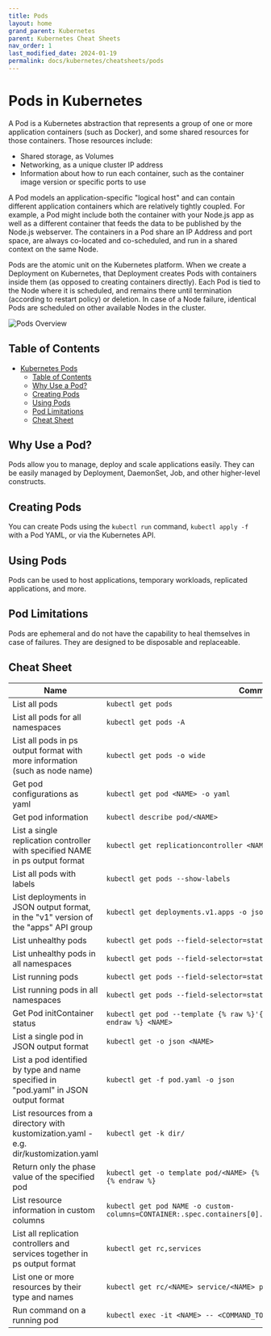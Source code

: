 ```yaml
---
title: Pods
layout: home
grand_parent: Kubernetes
parent: Kubernetes Cheat Sheets
nav_order: 1
last_modified_date: 2024-01-19
permalink: docs/kubernetes/cheatsheets/pods
---
```


# Pods in Kubernetes

A Pod is a Kubernetes abstraction that represents a group of one or more application containers (such as Docker), and some shared resources for those containers. Those resources include:

- Shared storage, as Volumes
- Networking, as a unique cluster IP address
- Information about how to run each container, such as the container image version or specific ports to use

A Pod models an application-specific "logical host" and can contain different application containers which are relatively tightly coupled. For example, a Pod might include both the container with your Node.js app as well as a different container that feeds the data to be published by the Node.js webserver. The containers in a Pod share an IP Address and port space, are always co-located and co-scheduled, and run in a shared context on the same Node.

Pods are the atomic unit on the Kubernetes platform. When we create a Deployment on Kubernetes, that Deployment creates Pods with containers inside them (as opposed to creating containers directly). Each Pod is tied to the Node where it is scheduled, and remains there until termination (according to restart policy) or deletion. In case of a Node failure, identical Pods are scheduled on other available Nodes in the cluster.

![Pods Overview](https://user-cube.github.io/devops-cheatsheet/assets/images/kubernetes/pods.svg)

## Table of Contents

- [Kubernetes Pods](#kubernetes-pods)
  * [Table of Contents](#table-of-contents)
  * [Why Use a Pod?](#why-use-a-pod)
  * [Creating Pods](#creating-pods)
  * [Using Pods](#using-pods)
  * [Pod Limitations](#pod-limitations)
  * [Cheat Sheet](#cheat-sheet)
  
## Why Use a Pod?

Pods allow you to manage, deploy and scale applications easily. They can be easily managed by Deployment, DaemonSet, Job, and other higher-level constructs.

## Creating Pods

You can create Pods using the `kubectl run` command, `kubectl apply -f` with a Pod YAML, or via the Kubernetes API.

## Using Pods

Pods can be used to host applications, temporary workloads, replicated applications, and more.

## Pod Limitations

Pods are ephemeral and do not have the capability to heal themselves in case of failures. They are designed to be disposable and replaceable.

## Cheat Sheet

| Name                                                                                  | Command                                                                                                     |
|---------------------------------------------------------------------------------------|-------------------------------------------------------------------------------------------------------------|
| List all pods                                                                         | `kubectl get pods`                                                                                          |
| List all pods for all namespaces                                                      | `kubectl get pods -A`                                                                                       |
| List all pods in ps output format with more information (such as node name)           | `kubectl get pods -o wide`                                                                                  |
| Get pod configurations as yaml                                                        | `kubectl get pod <NAME> -o yaml`                                                                            |
| Get pod information                                                                   | `kubectl describe pod/<NAME>`                                                                               |
| List a single replication controller with specified NAME in ps output format          | `kubectl get replicationcontroller <NAME>`                                                                  |
| List all pods with labels                                                             | `kubectl get pods --show-labels`                                                                            |
| List deployments in JSON output format, in the "v1" version of the "apps" API group   | `kubectl get deployments.v1.apps -o json`                                                                   |
| List unhealthy pods                                                                   | `kubectl get pods --field-selector=status.phase!=Running`                                                   |
| List unhealthy pods in all namespaces                                                 | `kubectl get pods --field-selector=status.phase!=Running -A`                                                |
| List running pods                                                                     | `kubectl get pods --field-selector=status.phase=Running`                                                    |
| List running pods in all namespaces                                                   | `kubectl get pods --field-selector=status.phase=Running -A`                                                 |
| Get Pod initContainer status                                                          | `kubectl get pod --template {% raw %}'{{.status.initContainerStatuses}}'{% endraw %} <NAME>`                |
| List a single pod in JSON output format                                               | `kubectl get -o json <NAME>`                                                                                |
| List a pod identified by type and name specified in "pod.yaml" in JSON output format  | `kubectl get -f pod.yaml -o json`                                                                           |
| List resources from a directory with kustomization.yaml - e.g. dir/kustomization.yaml | `kubectl get -k dir/`                                                                                       |
| Return only the phase value of the specified pod                                      | `kubectl get -o template pod/<NAME> {% raw %}--template={{.status.phase}} {% endraw %}`                     |
| List resource information in custom columns                                           | `kubectl get pod NAME -o custom-columns=CONTAINER:.spec.containers[0].name,IMAGE:.spec.containers[0].image` |
| List all replication controllers and services together in ps output format            | `kubectl get rc,services`                                                                                   |
| List one or more resources by their type and names                                    | `kubectl get rc/<NAME> service/<NAME> pods/<NAME>`                                                          |
| Run command on a running pod                                                          | `kubectl exec -it <NAME> -- <COMMAND_TO_BE_EXECUTED>`                                                       |